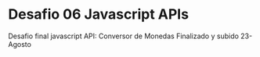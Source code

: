 # Desafio 06 Javascript APIs
Desafio final javascript API: Conversor de Monedas
Finalizado y subido 23-Agosto